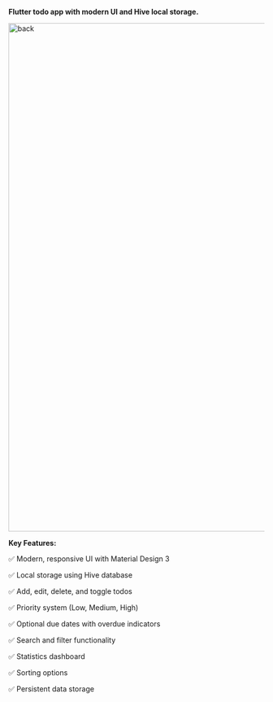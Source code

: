 **Flutter todo app with modern UI and Hive local storage.**


<img width="1200" height="1000" alt="back" src="https://github.com/user-attachments/assets/3c9e3400-d7b7-4867-a4d8-0788fc82086d" />



**Key Features:**



✅ Modern, responsive UI with Material Design 3

✅ Local storage using Hive database

✅ Add, edit, delete, and toggle todos

✅ Priority system (Low, Medium, High)

✅ Optional due dates with overdue indicators


✅ Search and filter functionality

✅ Statistics dashboard

✅ Sorting options

✅ Persistent data storage







